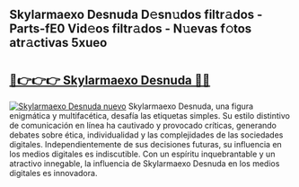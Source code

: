 ## Skylarmaexo Desnuda D𝚎sn𝚞dos filtr𝚊dos - Parts-fE0 Vid𝚎os filtr𝚊dos - N𝚞evas f𝚘tos atr𝚊ctivas 5xueo

# <h2><a href="http://mba3kb.tromn.icu/?c=Skylarmaexo+Desnuda">🔗👉👉👉 Skylarmaexo Desnuda 🔗🔗</a></h2>

[![Skylarmaexo Desnuda nuevo](https://i.imgur.com/pEAQMta.gif)](http://mba3kb.tromn.icu/?c=Skylarmaexo+Desnuda)
Skylarmaexo Desnuda, una figura enigmática y multifacética, desafía las etiquetas simples. Su estilo distintivo de comunicación en línea ha cautivado y provocado críticas, generando debates sobre ética, individualidad y las complejidades de las sociedades digitales. Independientemente de sus decisiones futuras, su influencia en los medios digitales es indiscutible. Con un espíritu inquebrantable y un atractivo innegable, la influencia de Skylarmaexo Desnuda en los medios digitales es innovadora.
